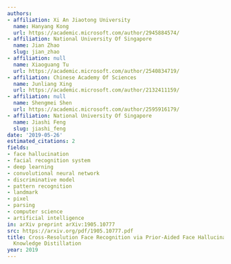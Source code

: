 ```yaml
---
authors:
- affiliation: Xi An Jiaotong University
  name: Hanyang Kong
  url: https://academic.microsoft.com/author/2945884574/
- affiliation: National University Of Singapore
  name: Jian Zhao
  slug: jian_zhao
- affiliation: null
  name: Xiaoguang Tu
  url: https://academic.microsoft.com/author/2540834719/
- affiliation: Chinese Academy Of Sciences
  name: Junliang Xing
  url: https://academic.microsoft.com/author/2132411159/
- affiliation: null
  name: Shengmei Shen
  url: https://academic.microsoft.com/author/2595916179/
- affiliation: National University Of Singapore
  name: Jiashi Feng
  slug: jiashi_feng
date: '2019-05-26'
estimated_citations: 2
fields:
- face hallucination
- facial recognition system
- deep learning
- convolutional neural network
- discriminative model
- pattern recognition
- landmark
- pixel
- parsing
- computer science
- artificial intelligence
in: arXiv preprint arXiv:1905.10777
src: https://arxiv.org/pdf/1905.10777.pdf
title: Cross-Resolution Face Recognition via Prior-Aided Face Hallucination and Residual
  Knowledge Distillation
year: 2019
---
```

